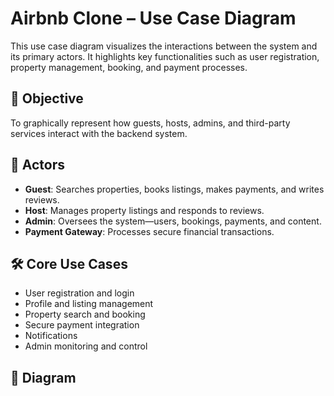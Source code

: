 # Airbnb Clone – Use Case Diagram

This use case diagram visualizes the interactions between the system and its primary actors. It highlights key functionalities such as user registration, property management, booking, and payment processes.

## 🎯 Objective
To graphically represent how guests, hosts, admins, and third-party services interact with the backend system.

## 🧍 Actors
- **Guest**: Searches properties, books listings, makes payments, and writes reviews.
- **Host**: Manages property listings and responds to reviews.
- **Admin**: Oversees the system—users, bookings, payments, and content.
- **Payment Gateway**: Processes secure financial transactions.

## 🛠️ Core Use Cases
- User registration and login
- Profile and listing management
- Property search and booking
- Secure payment integration
- Notifications
- Admin monitoring and control

## 📎 Diagram
